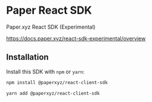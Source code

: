 # Paper React SDK

Paper.xyz React SDK (Experimental)

https://docs.paper.xyz/react-sdk-experimental/overview

## Installation

Install this SDK with `npm` or `yarn`:

```sh
npm install @paperxyz/react-client-sdk
```

```sh
yarn add @paperxyz/react-client-sdk
```
